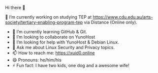 Hi there 👋


🔭 I’m currently working on studying TEP at https://www.cdu.edu.au/arts-society/tertiary-enabling-program-tep via Distance (Online only).
- 🌱 I’m currently learning GitHub & Git.
- 👯 I’m looking to collaborate on YunoHost
- 🤔 I’m looking for help with YunoHost & Debian Linux.
- 💬 Ask me about Linux Security and Privacy topics.
- 📫 How to reach me: https://xuid0.online
- 😄 Pronouns: he/him/his
- ⚡ Fun fact: I have two kids, one dog and a awesome wife!


